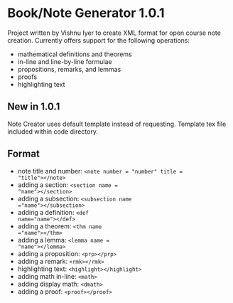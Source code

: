 Book/Note Generator 1.0.1
=========================

Project written by Vishnu Iyer to create XML format for open course note creation. Currently offers support for the following operations:
- mathematical definitions and theorems
- in-line and line-by-line formulae
- propositions, remarks, and lemmas
- proofs
- highlighting text

New in 1.0.1
------------
Note Creator uses default template instead of requesting. Template tex file included within code directory.

Format
-------
- note title and number: <code>\<note number = "number" title = "title">\</note></code>
- adding a section: <code>\<section name = "name">\</section></code>
- adding a subsection: <code>\<subsection name ="name">\</subsection></code>
- adding a definition: <code>\<def name="name">\</def></code>
- adding a theorem: <code>\<thm name ="name">\</thm></code>
- adding a lemma: <code>\<lemma name = "name">\</lemma></code>
- adding a proposition: <code>\<prp>\</prp></code>
- adding a remark: <code>\<rmk>\</rmk></code>
- highlighting text: <code>\<highlight>\</highlight></code>
- adding math in-line: <code>\<math></math></code>
- adding display math: <code>\<dmath></dmath></code>
- adding a proof: <code>\<proof>\</proof></code>

